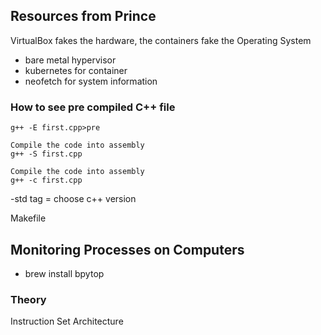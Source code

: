 ## Resources from Prince

VirtualBox fakes the hardware, the containers fake the Operating System

- bare metal hypervisor
- kubernetes for container
- neofetch for system information

### How to see pre compiled C++ file
```
g++ -E first.cpp>pre   
```

```
Compile the code into assembly
g++ -S first.cpp
```

```
Compile the code into assembly
g++ -c first.cpp
```

-std tag = choose c++ version

Makefile

## Monitoring Processes on Computers 
- brew install bpytop

### Theory

Instruction Set Architecture

